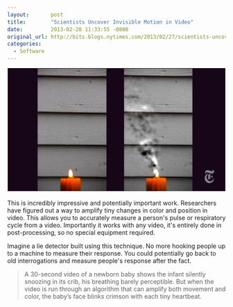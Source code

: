 ```yaml
---
layout:       post
title:        "Scientists Uncover Invisible Motion in Video"
date:         2013-02-28 11:33:55 -0800
original_url: http://bits.blogs.nytimes.com/2013/02/27/scientists-uncover-invisible-motion-in-video/#.US8ic6HeXQo.hackernews
categories:
  - Software
---
```




 ![6fc0eb6b782c23bf5415470c5c43b532.png](/assets/import/6fc0eb6b782c23bf5415470c5c43b532.png) 

 This is incredibly impressive and potentially important work. Researchers have figured out a way to amplify tiny changes in color and position in video. This allows you to accurately measure a person's pulse or respiratory cycle from a video. Importantly it works with any video, it's entirely done in post-processing, so no special equipment required. 

Imagine a lie detector built using this technique. No more hooking people up to a machine to measure their response. You could potentially go back to old interrogations and measure people's response after the fact. 

 > A 30-second video of a newborn baby shows the infant silently snoozing in its crib, his breathing barely perceptible. But when the video is run through an algorithm that can amplify both movement and color, the baby’s face blinks crimson with each tiny heartbeat.

